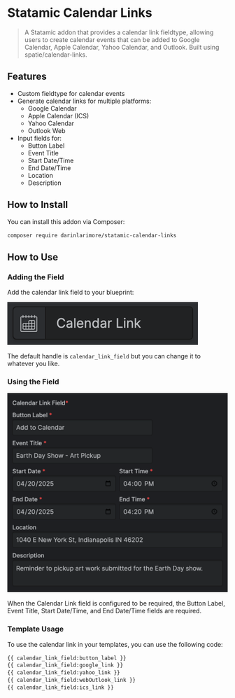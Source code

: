 # Statamic Calendar Links

> A Statamic addon that provides a calendar link fieldtype, allowing users to create calendar events that can be added to Google Calendar, Apple Calendar, Yahoo Calendar, and Outlook. Built using spatie/calendar-links.

## Features
- Custom fieldtype for calendar events
- Generate calendar links for multiple platforms:
	- Google Calendar
  - Apple Calendar (ICS)
  - Yahoo Calendar
  - Outlook Web
- Input fields for:
	- Button Label
	- Event Title
	- Start Date/Time
	- End Date/Time
	- Location
	- Description

## How to Install

You can install this addon via Composer:

``` bash
composer require darinlarimore/statamic-calendar-links
```

## How to Use

### Adding the Field
Add the calendar link field to your blueprint:

![Calendar Link Field](/fieldType.png)

The default handle is `calendar_link_field` but you can change it to whatever you like.

### Using the Field
![Calendar Link Fields](/fields.png)

When the Calendar Link field is configured to be required, the Button Label, Event Title, Start Date/Time, and End Date/Time fields are required.

### Template Usage

To use the calendar link in your templates, you can use the following code:

``` html
{{ calendar_link_field:button_label }}
{{ calendar_link_field:google_link }}
{{ calendar_link_field:yahoo_link }}
{{ calendar_link_field:webOutlook_link }}
{{ calendar_link_field:ics_link }}
```

